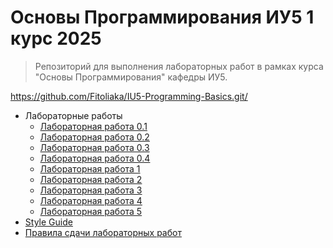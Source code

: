 # Основы Программирования ИУ5    1 курс 2025

> Репозиторий для выполнения лабораторных работ в рамках курса "Основы Программирования" кафедры ИУ5.


https://github.com/Fitoliaka/IU5-Programming-Basics.git/

 - Лабораторные работы
	 - [Лабораторная работа 0.1](labs/lab-00_1.html)
	 - [Лабораторная работа 0.2](labs/lab-00_2.html)
	 - [Лабораторная работа 0.3](labs/lab-00_3.html)
	 - [Лабораторная работа 0.4](labs/lab-00_4.html)
	 - [Лабораторная работа 1](labs/lab-01.html)
	 - [Лабораторная работа 2](labs/lab-02.html)
	 - [Лабораторная работа 3](labs/lab-03.html)
	 - [Лабораторная работа 4](labs/lab-04.html)
	 - [Лабораторная работа 5](labs/lab-05.html)
 - [Style Guide](guide.html)
 - [Правила сдачи лабораторных работ](rules.html)
